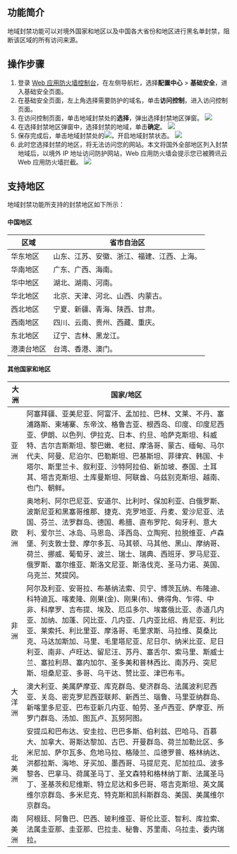 ## 功能简介
地域封禁功能可以对境外国家和地区以及中国各大省份和地区进行黑名单封禁，阻断该区域的所有访问来源。

## 操作步骤
1. 登录 [Web 应用防火墙控制台](https://console.cloud.tencent.com/guanjia/tea-overview)，在左侧导航栏，选择**配置中心** > **基础安全**，进入基础安全页面。
2. 在基础安全页面，左上角选择需要防护的域名，单击**访问控制**，进入访问控制页面。
3. 在访问控制页面，单击地域封禁处的**选择**，弹出选择封禁地区弹窗。
![](https://qcloudimg.tencent-cloud.cn/raw/92ba076e4cef759d6852350e0bdd76bc.png)
4. 在选择封禁地区弹窗中，选择封禁的地域，单击**确定**。
![](https://qcloudimg.tencent-cloud.cn/raw/a8a968b60dc901619741f7760b9a4139.png)
5. 保存完成后，单击地域封禁处的![](https://qcloudimg.tencent-cloud.cn/raw/690e27c541704c3f37923e41d22be586.png)，开启地域封禁状态。
![](https://qcloudimg.tencent-cloud.cn/raw/d8093bb0cc0710d4f207b2a740c0ff16.png)
5. 此时您选择封禁的地区，将无法访问您的网站。本文将国外全部地区列入封禁地域后，以境外 IP 地址访问防护网站，Web 应用防火墙会提示您已被腾讯云 Web 应用防火墙拦截。
![](https://main.qcloudimg.com/raw/d63ad804bf1963400269191196796d27.png)

## 支持地区
地域封禁功能所支持的封禁地区如下所示：

#### 中国地区
| 区域	       | 省市自治区                                      |
| ---------- | ------------------------------------------ |
| 华东地区   | 山东、江苏、安徽、浙江、福建、江西、上海。 |
| 华南地区   | 广东、广西、海南。                         |
| 华中地区   | 湖北、湖南、河南。                         |
| 华北地区   | 北京、天津、河北、山西、内蒙古。           |
| 西北地区   | 宁夏、新疆、青海、陕西、甘肃。             |
| 西南地区   | 四川、云南、贵州、西藏、重庆。             |
| 东北地区   | 辽宁、吉林、黑龙江。                       |
| 港澳台地区 | 台湾、香港、澳门。                         |

#### 其他国家和地区
| 大洲   | 国家/地区                                                    |
| ------ | ------------------------------------------------------------ |
| 亚洲   | 阿塞拜疆、亚美尼亚、阿富汗、孟加拉、巴林、文莱、不丹、塞浦路斯、柬埔寨、东帝汶、格鲁吉亚、根西岛、印度、印度尼西亚、伊朗、以色列、伊拉克、日本、约旦、哈萨克斯坦、科威特、吉尔吉斯斯坦、黎巴嫩、老挝、摩洛哥、蒙古、缅甸、马尔代夫、阿曼、尼泊尔、巴勒斯坦、巴基斯坦、菲律宾、韩国、卡塔尔、斯里兰卡、叙利亚、沙特阿拉伯、新加坡、泰国、土耳其、塔吉克斯坦、土库曼斯坦、阿联酋、乌兹别克斯坦、越南、也门、朝鲜。 |
| 欧洲   | 奥地利、阿尔巴尼亚、安道尔、比利时、保加利亚、白俄罗斯、波斯尼亚和黑塞哥维那、捷克、克罗地亚、丹麦、爱沙尼亚、法国、芬兰、法罗群岛、德国、希腊、直布罗陀、匈牙利、意大利、爱尔兰、冰岛、马恩岛、泽西岛、立陶宛、拉脱维亚、卢森堡、列支敦士登、摩尔多瓦、马其顿、马其他、黑山、摩纳哥、荷兰、挪威、葡萄牙、波兰、瑞士、瑞典、西班牙、罗马尼亚、俄罗斯、塞尔维亚、斯洛文尼亚、斯洛伐克、圣马力诺、英国、乌克兰、梵提冈。 |
| 非洲   | 阿尔及利亚、安哥拉、布基纳法索、贝宁、博茨瓦纳、布隆迪、科特迪瓦、喀麦隆、刚果(金)、刚果(布)、佛得角、乍得、中非、科摩罗、吉布提、埃及、厄瓜多尔、埃塞俄比亚、赤道几内亚、加纳、加蓬、冈比亚、几内亚、几内亚比绍、肯尼亚、利比亚、莱索托、利比里亚、摩洛哥、毛里求斯、马拉维、莫桑比克、马达加斯加、马里、毛里塔尼亚、尼日尔、纳米比亚、尼日利亚、南非、卢旺达、留尼汪、苏丹、塞舌尔、索马里、斯威士兰、塞拉利昂、塞内加尔、圣多美和普林西比、南苏丹、突尼斯、坦桑尼亚、多哥、乌干达、赞比亚、津巴布韦。 |
| 大洋洲 | 澳大利亚、美属萨摩亚、库克群岛、斐济群岛、法属波利尼西亚、关岛、密克罗尼西亚联邦、新西兰、瑙鲁、马里亚纳群岛、新喀里多尼亚、巴布亚新几内亚、帕劳、圣卢西亚、萨摩亚、所罗门群岛、汤加、图瓦卢、瓦努阿图。 |
| 北美洲 | 安提瓜和巴布达、安圭拉、巴巴多斯、伯利兹、巴哈马、百慕大、加拿大、哥斯达黎加、古巴、开曼群岛、荷兰加勒比区、多米尼加、萨尔瓦多、危地马拉、格陵兰、瓜德罗普、格林纳达、洪都拉斯、海地、牙买加、墨西哥、马提尼克、尼加拉瓜、波多黎各、巴拿马、荷属圣马丁、圣文森特和格林纳丁斯、法属圣马丁、圣基茨和尼维斯、特立尼达和多巴哥、塔吉克斯坦、英文属维尔京群岛、多米尼克、特克斯和凯科斯群岛、美国、美属维尔京群岛。 |
| 南美洲 | 阿根廷、阿鲁巴、巴西、玻利维亚、哥伦比亚、智利、库拉索、法属圭亚那、圭亚那、巴拉圭、秘鲁、苏里南、乌拉圭、委内瑞拉。 |




